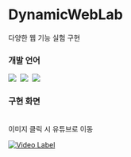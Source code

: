 # DynamicWebLab
다양한 웹 기능 실험 구현

### 개발 언어

<div>
<img src= "https://img.shields.io/badge/HTML-239120?style=for-the-badge&logo=html5&logoColor=white" />&nbsp
<img src= "https://img.shields.io/badge/CSS-239120?&style=for-the-badge&logo=css3&logoColor=white" />&nbsp
<img src= "https://img.shields.io/badge/JavaScript-F7DF1E?style=for-the-badge&logo=JavaScript&logoColor=white" />&nbsp
</div>

### 구현 화면
<br>
이미지 클릭 시 유튜브로 이동

[![Video Label](http://img.youtube.com/vi/QJgEXqJ6O2g/0.jpg)](https://youtu.be/QJgEXqJ6O2g?t=0s)




